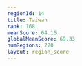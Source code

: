 ```yaml
---
regionId: 14
title: Taiwan
rank: 168
meanScore: 64.16
globalMeanScore: 69.33
numRegions: 220
layout: region_score
---
```

